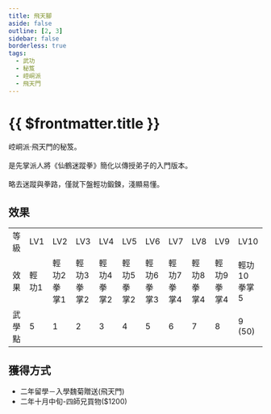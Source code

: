 ```yaml
---
title: 飛天腳
aside: false
outline: [2, 3]
sidebar: false
borderless: true
tags:
  - 武功
  - 秘笈
  - 崆峒派
  - 飛天門
---
```


# {{ $frontmatter.title }}

<BookItemIcon :size="`medium`" :needLink="false" :no="6002"></BookItemIcon>

崆峒派‧飛天門的秘笈。
<br><br>
是先掌派人將《仙鶴迷蹤拳》簡化以傳授弟子的入門版本。
<br><br>
略去迷蹤與拳路，僅就下盤輕功鍛鍊，淺顯易懂。
<br clear="all" />

## 效果

<table>
    <tr>
        <td>等級</td>
        <td>LV1</td>
        <td>LV2</td>
        <td>LV3</td>
        <td>LV4</td>
        <td>LV5</td>
        <td>LV6</td>
        <td>LV7</td>
        <td>LV8</td>
        <td>LV9</td>
        <td>LV10</td>
    </tr>
    <tr>
        <td>效果</td>
        <td>輕功1</td>
        <td>輕功2<br>拳掌1</td>
        <td>輕功3<br>拳掌2</td>
        <td>輕功4<br>拳掌2</td>
        <td>輕功5<br>拳掌2</td>
        <td>輕功6<br>拳掌3</td>
        <td>輕功7<br>拳掌4</td>
        <td>輕功8<br>拳掌4</td>
        <td>輕功9<br>拳掌4</td>
        <td>輕功10<br>拳掌5</td>
    </tr>
    <tr>
        <td>武學點</td>
        <td>5</td>
        <td>1</td>
        <td>2</td>
        <td>3</td>
        <td>4</td>
        <td>5</td>
        <td>6</td>
        <td>7</td>
        <td>8</td>
        <td>9 (50)</td>
    </tr>
</table>

## 獲得方式

- 二年留學－入學魏菊贈送(飛天門)
- 二年十月中旬-四師兄買物($1200)
